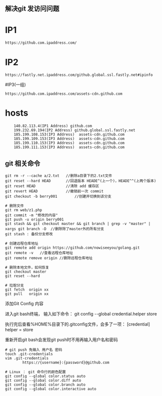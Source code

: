 ## 解决git 发访问问题 ##

# IP1
	
	https://github.com.ipaddress.com/	

# IP2

	https://fastly.net.ipaddress.com/github.global.ssl.fastly.net#ipinfo 

#IP3(一组)
		
	https://github.com.ipaddress.com/assets-cdn.github.com 

# hosts
		140.82.113.4(IP1 Address) github.com 
		199.232.69.194(IP2 Address) github.global.ssl.fastly.net
		185.199.108.153(IP3 Address)  assets-cdn.github.com
		185.199.109.153(IP3 Address)  assets-cdn.github.com
		185.199.110.153(IP3 Address)  assets-cdn.github.com
		185.199.111.153(IP3 Address)  assets-cdn.github.com
	

## git 相关命令 ##
	
    git rm -r --cache a/2.txt	//删除a目录下的2.txt文件
	git reset --hard HEAD		//回退版本 HEADE^(上一个)，HEADE^^(上两个版本)
	git reset HEAD				//清除 add 缓存区
	git revert HEAD				//撤销前一次 commit
	git checkout -b berry001		//创建并切换到该分支

	# 删除文件
	git rm web/z1.php 			
	git commit -m "修改的内容"
	git push -u origin berry001
	git stash && git checkout master && git branch | grep -v "master" | xargs git branch -D  //删除除了master外的所有分支
	git stash : 备份分支修改
	
	# 创建远程仓库地址
	git remote add origin https://github.com/nowiseeyou/golang.git	
	git remote -v	//查看远程仓库地址
	git remote remove origin //删除远程仓库地址

	# 删除本地文件，如何恢复
	git checkout master
	git reset --hard

	# 拉取分支
	git fetch  origin xx
	git pull   origin xx

添加Git Config 内容

进入git bash终端， 输入如下命令：
	git config --global credential.helper store

执行完后查看%HOME%目录下的.gitconfig文件，会多了一项：
	[credential] helper = store

重新开启git bash会发现git push时不用再输入用户名和密码


	
	# git push 免输入 用户名 密码
	touch .git-credentials
	vim .git-credentials
			https://{username}:{password}@github.com

	# Linux ： git 命令行的颜色配置
	git config --global color.status auto	
	git config --global color.diff auto
	git config --global color.branch auto
	git config --global color.interactive auto

